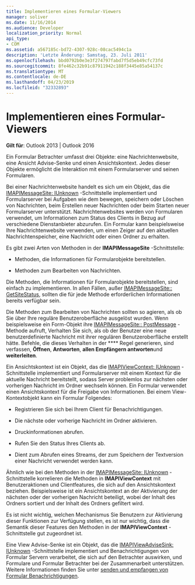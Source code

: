 ```yaml
---
title: Implementieren eines Formular-Viewers
manager: soliver
ms.date: 11/16/2014
ms.audience: Developer
localization_priority: Normal
api_type:
- COM
ms.assetid: a567185c-bd72-4307-928c-08cac5494c1a
description: 'Letzte Änderung: Samstag, 23. Juli 2011'
ms.openlocfilehash: bbd0792b0e3e3f274797fabd7f5d5eb49cfc73fd
ms.sourcegitcommit: 8fe462c32b91c87911942c188f3445e85a54137c
ms.translationtype: MT
ms.contentlocale: de-DE
ms.lasthandoff: 04/23/2019
ms.locfileid: "32332893"
---
```

# <a name="implementing-a-form-viewer"></a>Implementieren eines Formular-Viewers

  
  
**Gilt für**: Outlook 2013 | Outlook 2016 
  
Ein Formular Betrachter umfasst drei Objekte: eine Nachrichtenwebsite, eine Ansicht Advise-Senke und einen Ansichtskontext. Jedes dieser Objekte ermöglicht die Interaktion mit einem Formularserver und seinen Formularen.
  
Bei einer Nachrichtenwebsite handelt es sich um ein Objekt, das die [IMAPIMessageSite: IUnknown](imapimessagesiteiunknown.md) -Schnittstelle implementiert und Formularserver bei Aufgaben wie dem bewegen, speichern oder Löschen von Nachrichten, beim Erstellen neuer Nachrichten oder beim Starten neuer Formularserver unterstützt. Nachrichtenwebsites werden von Formularen verwendet, um Informationen zum Status des Clients in Bezug auf verschiedene Dienstanbieter abzurufen. Ein Formular kann beispielsweise Ihre Nachrichtenwebsite verwenden, um einen Zeiger auf den aktuellen Nachrichtenspeicher, eine Nachricht oder einen Ordner zu erhalten. 
  
Es gibt zwei Arten von Methoden in der **IMAPIMessageSite** -Schnittstelle: 
  
- Methoden, die Informationen für Formularobjekte bereitstellen.
    
- Methoden zum Bearbeiten von Nachrichten.
    
Die Methoden, die Informationen für Formularobjekte bereitstellen, sind einfach zu implementieren. In allen Fällen, außer [IMAPIMessageSite:: GetSiteStatus](imapimessagesite-getsitestatus.md), sollten die für jede Methode erforderlichen Informationen bereits verfügbar sein.
  
Die Methoden zum Bearbeiten von Nachrichten sollten so agieren, als ob Sie über Ihre reguläre Benutzeroberfläche ausgelöst wurden. Wenn beispielsweise ein Form-Objekt ihre [IMAPIMessageSite:: PostMessage](imapimessagesite-newmessage.md) -Methode aufruft, Verhalten Sie sich, als ob der Benutzer eine neue benutzerdefinierte Nachricht mit ihrer regulären Benutzeroberfläche erstellt hätte. Befehle, die dieses Verhalten in der **** Regel generieren, sind verfassen, **Öffnen**, **Antworten**, **allen Empfängern antworten**und **weiterleiten**. 
  
Ein Ansichtskontext ist ein Objekt, das die [IMAPIViewContext: IUnknown](imapiviewcontextiunknown.md) -Schnittstelle implementiert und Formularserver mit einem Kontext für die aktuelle Nachricht bereitstellt, sodass Server problemlos zur nächsten oder vorherigen Nachricht im Ordner wechseln können. Ein Formular verwendet einen Ansichtskontext für die Freigabe von Informationen. Bei einem View-Kontextobjekt kann ein Formular Folgendes: 
  
- Registrieren Sie sich bei Ihrem Client für Benachrichtigungen.
    
- Die nächste oder vorherige Nachricht im Ordner aktivieren.
    
- Druckinformationen abrufen.
    
- Rufen Sie den Status Ihres Clients ab.
    
- Dient zum Abrufen eines Streams, der zum Speichern der Textversion einer Nachricht verwendet werden kann.
    
Ähnlich wie bei den Methoden in der [IMAPIMessageSite: IUnknown](imapimessagesiteiunknown.md) -Schnittstelle korrelieren die Methoden in **IMAPIViewContext** mit Benutzeraktionen und Clientfeatures, die sich auf den Ansichtskontext beziehen. Beispielsweise ist ein Ansichtskontext an der Aktivierung der nächsten oder der vorherigen Nachricht beteiligt, wobei der Inhalt des Ordners sortiert und der Inhalt des Ordners gefiltert wird. 
  
Es ist nicht wichtig, welchen Mechanismus Sie Benutzern zur Aktivierung dieser Funktionen zur Verfügung stellen, es ist nur wichtig, dass die Semantik dieser Features den Methoden in der **IMAPIViewContext** -Schnittstelle gut zugeordnet ist. 
  
Eine View Advise-Senke ist ein Objekt, das die [IMAPIViewAdviseSink: IUnknown](imapiviewadvisesinkiunknown.md) -Schnittstelle implementiert und Benachrichtigungen von Formular Servern verarbeitet, die sich auf den Betrachter auswirken, und Formulare und Formular Betrachter bei der Zusammenarbeit unterstützen. Weitere Informationen finden Sie unter [senden und empfangen von Formular Benachrichtigungen](sending-and-receiving-form-notifications.md). 
  

